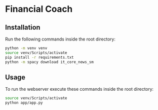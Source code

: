 # Financial Coach

## Installation
Run the following commands inside the root directory:
```sh
python -m venv venv
source venv/Scripts/activate
pip install -r requirements.txt
python -m spacy download it_core_news_sm
```

## Usage
To run the webserver execute these commands inside the root directory:
```sh
source venv/Scripts/activate
python app/app.py
```
